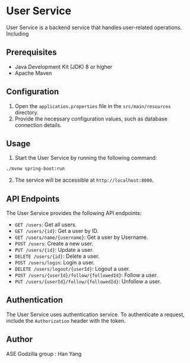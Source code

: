 # User Service

User Service is a backend service that handles user-related operations. 
Including 

## Prerequisites

- Java Development Kit (JDK) 8 or higher
- Apache Maven

## Configuration

1. Open the `application.properties` file in the `src/main/resources` directory.
2. Provide the necessary configuration values, such as database connection details.

## Usage

1. Start the User Service by running the following command:

```bash
./mvnw spring-boot:run
```


2. The service will be accessible at `http://localhost:8080`.

## API Endpoints

The User Service provides the following API endpoints:

- `GET /users`: Get all users.
- `GET /users/{id}`: Get a user by ID.
- `GET /users/name/{username}`: Get a user by Username.
- `POST /users`: Create a new user.
- `PUT /users/{id}`: Update a user.
- `DELETE /users/{id}`: Delete a user.
- `POST /users/login`: Login a user.
- `DELETE /users/logout/{userId}`: Logout a user.
- `POST /users/{userId}/follow/{followedId}`: Follow a user.
- `PUT /users/{userId}/follow/{followedId}`: Unfollow a user.

## Authentication

The User Service uses authentication service. To authenticate a request, include the `Authorization` header with the token.

## Author

ASE Godzilla group : Han Yang

